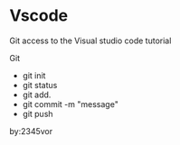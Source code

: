 # Vscode
Git access to the Visual studio code tutorial

 Git
- git init
- git status
- git add.
- git commit -m "message"
- git push

by:2345vor


